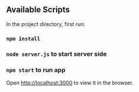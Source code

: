 ## Available Scripts

In the project directory, first run:

### `npm install`
### `node server.js` to start server side
### `npm start` to run app

Open [http://localhost:3000](http://localhost:3000) to view it in the browser.
